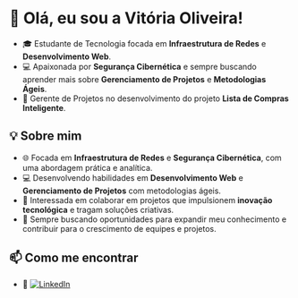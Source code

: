 # 👋 Olá, eu sou a Vitória Oliveira!

- 🎓 Estudante de Tecnologia focada em **Infraestrutura de Redes** e **Desenvolvimento Web**.  
- 💻 Apaixonada por **Segurança Cibernética** e sempre buscando aprender mais sobre **Gerenciamento de Projetos** e **Metodologias Ágeis**.  
- 🚀 Gerente de Projetos no desenvolvimento do projeto **Lista de Compras Inteligente**.

## 💡 Sobre mim

- 🌐 Focada em **Infraestrutura de Redes** e **Segurança Cibernética**, com uma abordagem prática e analítica.  
- 💻 Desenvolvendo habilidades em **Desenvolvimento Web** e **Gerenciamento de Projetos** com metodologias ágeis.  
- 🤝 Interessada em colaborar em projetos que impulsionem **inovação tecnológica** e tragam soluções criativas.  
- 🚀 Sempre buscando oportunidades para expandir meu conhecimento e contribuir para o crescimento de equipes e projetos.

## 📫 Como me encontrar

- 💼 [![LinkedIn](https://img.shields.io/badge/LinkedIn-000?style=for-the-badge&logo=linkedin&logoColor=0A66C2)](https://www.linkedin.com/in/vitóriadeoliveira)




<!---
vitoria-oliveira-fontes/vitoria-oliveira-fontes is a ✨ special ✨ repository because its `README.md` (this file) appears on your GitHub profile.
You can click the Preview link to take a look at your changes.
--->
